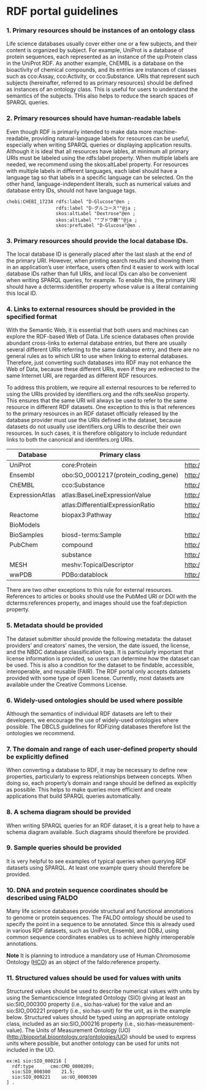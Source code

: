 # RDF portal guidelines

### 1. Primary resources should be instances of an ontology class

Life science databases usually cover either one or a few subjects, and their content is organized by subject. For example, UniProt is a database of protein sequences, each represented as an instance of the up:Protein class in the UniProt RDF. As another example, ChEMBL is a database on the bioactivity of chemical compounds, and its entries are instances of classes such as cco:Assay, cco:Activity, or cco:Substance. URIs that represent such subjects (hereinafter, referred to as primary resources) should be defined as instances of an ontology class. This is useful for users to understand the semantics of the subjects. THis also helps to reduce the search spaces of SPARQL queries.  

### 2. Primary resources should have human-readable labels

Even though RDF is primarily intended to make data more machine-readable, providing natural-language labels for resources can be useful, especially when writing SPARQL queries or displaying application results. Although it is ideal that all resources have lables, at minimum all primary URIs must be labeled using the rdfs:label property. When multiple labels are needed, we recommend using the skos:altLabel property. For resources with multiple labels in different languages, each label should have a language tag so that labels in a specific language can be selected. On the other hand, language-independent literals, such as numerical values and database entry IDs, should not have language tags.

```An example
chebi:CHEBI_17234 rdfs:label "D-Glucose"@en ;  
                  rdfs:label "D-グルコース""@ja ;  
                  skos:altLabel "Dextrose"@en ;  
                  skos:altLabel ""ブドウ糖""@ja ;  
                  skos:prefLabel "D-Glucose"@en .
```

### 3. Primary resources should provide the local database IDs.

The local database ID is generally placed after the last slash at the end of the primary URI. However, when printing search results and showing them in an application’s user interface, users often find it easier to work with local database IDs rather than full URIs, and local IDs can also be convenient when writing SPARQL queries, for example. To enable this, the primary URI should have a dcterms:identifier property whose value is a literal containing this local ID.

### 4. Links to external resources should be provided in the specified format

With the Semantic Web, it is essential that both users and machines can explore the RDF-based Web of Data. Life science databases often provide abundant cross-links to external database entries, but there are usually several different URIs referring to the same database entry, and there are no general rules as to which URI to use when linking to external databases. Therefore, just converting such databases into RDF may not enhance the Web of Data, because these different URIs, even if they are redirected to the same Internet URI, are regarded as different RDF resources.

To address this problem, we require all external resources to be referred to using the URIs provided by identifiers.org and the rdfs:seeAlso property. This ensures that the same URI will always be used to refer to the same resource in different RDF datasets. One exception to this is that references to the primary resources in an RDF dataset officially released by the database provider must use the URIs defined in the dataset, because datasets do not usually use identifiers.org URIs to describe their own resources. In such cases, it is therefore obligatory to include redundant links to both the canonical and identifers.org URIs.


| Database | Primary class  |  URI Prefix |
|-----|------|-------------|
| UniProt| core:Protein | http://purl.uniprot.org/uniprot/ |
| Ensembl| obo:SO_0001217(protein_coding_gene) | http://rdf.ebi.ac.uk/resource/ensembl/ |
| ChEMBL| cco:Substance | http://rdf.ebi.ac.uk/resource/chembl/molecule/ |
| ExpressionAtlas| atlas:BaseLineExpressionValue | http://rdf.ebi.ac.uk/resource/expressionatlas/ |
|| atlas:DifferentialExpressionRatio | http://rdf.ebi.ac.uk/resource/expressionatlas/ |
| Reactome| biopax3:Pathway | http://identifiers.org/reactome/ |
| BioModels|  ||
| BioSamples| biosd-terms:Sample | http://rdf.ebi.ac.uk/resource/biosamples/sample |
| PubChem| compound | http://rdf.ncbi.nlm.nih.gov/pubchem/compound/ |
| | substance | http://rdf.ncbi.nlm.nih.gov/pubchem/substance |
| MESH | meshv:TopicalDescriptor | http://id.nlm.nih.gov/mesh/ |
| wwPDB| PDBo:datablock | http://rdf.wwpdb.org/pdb/1NH2 |

There are two other exceptions to this rule for external resources. References to articles or books should use the PubMed URI or DOI with the dcterms:references property, and images should use the foaf:depiction property.

### 5. Metadata should be provided

The dataset submitter should provide the following metadata: the dataset providers’ and creators’ names, the version, the date issued, the license, and the NBDC database classification tags. It is particularly important that license information is provided, so users can determine how the dataset can be used. This is also a condition for the dataset to be findable, accessible, interoperable, and reusable (FAIR). The RDF portal only accepts datasets provided with some type of open license. Currently, most datasets are available under the Creative Commons License.

### 6. Widely-used ontologies should be used where possible

Although the semantics of individual RDF datasets are left to their developers, we encourage the use of widely-used ontologies where possible. The DBCLS guidelines for RDFizing databases therefore list the ontologies we recommend.

### 7. The domain and range of each user-defined property should be explicitly defined

When converting a database to RDF, it may be necessary to define new properties, particularly to express relationships between concepts. When doing so, each property’s domain and range should be defined as explicitly as possible. This helps to make queries more efficient and create applications that build SPARQL queries automatically.

### 8. A schema diagram should be provided

When writing SPARQL queries for an RDF dataset, it is a great help to have a schema diagram available. Such diagrams should therefore be provided.

### 9. Sample queries should be provided

It is very helpful to see examples of typical queries when querying RDF datasets using SPARQL. At least one example query should therefore be provided.

### 10. DNA and protein sequence coordinates should be described using FALDO

Many life science databases provide structural and functional annotations to genome or protein sequences. The FALDO ontology should be used to specify the point in a sequence to be annotated. Since this is already used in various RDF datasets, such as UniProt, Ensembl, and DDBJ, using common sequence coordinates enables us to achieve highly interoperable annotations.

**Note**
It is planning to introduce a mandatory use of Human Chromosome Ontology ([HCO](https://github.com/med2rdf/hco)) as an object of the faldo:reference property.

### 11. Structured values should be used for values with units

Structured values should be used to describe numerical values with units by using the Semanticscience Integrated Ontology (SIO) giving at least an sio:SIO_000300 property (i.e., sio:has-value) for the value and an sio:SIO_000221 property (i.e., sio:has-unit) for the unit, as in the example below. Structured values should be typed using an appropriate ontology class, included as an sio:SIO_000216 property (i.e., sio:has-measurement-value). The Units of Measurement Ontology (UO) (http://bioportal.bioontology.org/ontologies/UO) should be used to express units where possible, but another ontology can be used for units not included in the UO.

```An example
ex:m1 sio:SIO_000216 [
  rdf:type		cmo:CMO_0000209;
  sio:SIO_000300	21.5;
  sio:SIO_000221	uo:UO_0000309
] .
```

